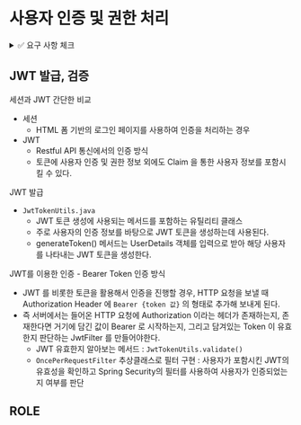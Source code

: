 # 사용자 인증 및 권한 처리

<details>
<summary>✅ 요구 사항 체크 </summary>
<div markdown="1">

- ☑️ 요청을 보낸 사용자가 누구인지 구분할 수 있는 인증 체계가 갖춰져야 한다. 
    - ☑️ ️JWT 기반의 토큰 인증 방식이 권장된다.
    - ☑️ 사용자는 별도의 클라이언트를 통해 아이디와 비밀번호를 전달한다.
    - ☑️ 로그인 URL로 아이디와 비밀번호가 전달되면, 해당 내용의 정당성을 확인하여 JWT를 발급하여 클라이언트에게 반환한다.
    - ☑️ 클라이언트는 이후 이 JWT를 Bearer Authentication 방식으로 제시해야 한다.


- ☑️ 사용자는 회원가입이 가능하다.
  - ☑️ 아이디, 비밀번호를 제공하여 회원가입이 가능하다.
  - ☑️ 서비스를 이용하려면 닉네임, 이름, 연령대, 이메일, 전화번호 정보를 추가해야 한다.
  - ☑️ 사용자의 프로필 이미지가 업로드 가능하다.


- ☑️ 사용자의 권한이 관리되어야 한다.
  - ☑️ 네 종류의 사용자가 있다. (비활성 사용자, 일반 사용자, 사업자 사용자, 관리자)
  - ☑️ 최초의 회원가입시 비활성 사용자로 가입된다.
  - ☑️ 비활성 사용자가 서비스를 위한 필수 정보를 추가하면 일반 사용자로 자동으로 전환된다.
  - ☑️ 일반 사용자는 자신의 사업자 등록번호(가정)을 전달해 사업자 사용자로 전환신청을 할 수 있다.
    - ☑️ 사업자 등록번호는 실제 형식과 일치할 필요 없다.
  - ☑️ 관리자는 사업자 사용자 전환 신청 목록을 확인할 수 있다.
  - ☑️ 관리자는 사업자 사용자 전환 신청을 수락 또는 거절할 수 있다.
  - ☑️ 관리자는 서비스와 상관없이 고정된 사용자이다.
    - ☑️ 다른 회원가입 과정을 통해 만들어진 사용자는 관리자가 될 수 없다.

</div>
</details>




## JWT 발급, 검증

세션과 JWT 간단한 비교
- 세션
  - HTML 폼 기반의 로그인 페이지를 사용하여 인증을 처리하는 경우
- JWT
  - Restful API 통신에서의 인증 방식
  - 토큰에 사용자 인증 및 권한 정보 외에도 Claim 을 통한 사용자 정보를 포함시킬 수 있다.

JWT 발급
- `JwtTokenUtils.java`
  - JWT 토큰 생성에 사용되는 메서드를 포함하는 유틸리티 클래스
  - 주로 사용자의 인증 정보를 바탕으로 JWT 토큰을 생성하는데 사용된다.
  - generateToken() 메서드는 UserDetails 객체를 입력으로 받아 해당 사용자를 나타내는 JWT 토큰을 생성한다.
  
JWT를 이용한 인증 - Bearer Token 인증 방식
- JWT 를 비롯한 토큰을 활용해서 인증을 진행할 경우, HTTP 요청을 보낼 때 Authorization Header 에  `Bearer {token 값}` 의 형태로 추가해 보내게 된다.
- 즉 서버에서는 들어온 HTTP 요청에 Authorization 이라는 헤더가 존재하는지, 존재한다면 거기에 담긴 값이 Bearer 로 시작하는지, 그리고 담겨있는 Token 이 유효한지 판단하는 JwtFilter 를 만들어야한다.
  - JWT 유효한지 알아보는 메서드 : `JwtTokenUtils.validate()`
  - `OncePerRequestFilter` 추상클래스로 필터 구현 : 사용자가 포함시킨 JWT의 유효성을 확인하고 Spring Security의 필터를 사용하여 사용자가 인증되었는지 여부를 판단

## ROLE

